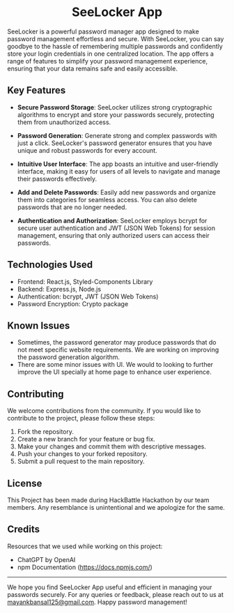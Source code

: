 <h1 align="center">SeeLocker App</h1>

SeeLocker is a powerful password manager app designed to make password management effortless and secure. With SeeLocker, you can say goodbye to the hassle of remembering multiple passwords and confidently store your login credentials in one centralized location. The app offers a range of features to simplify your password management experience, ensuring that your data remains safe and easily accessible.

## Key Features

- **Secure Password Storage**: SeeLocker utilizes strong cryptographic algorithms to encrypt and store your passwords securely, protecting them from unauthorized access.

- **Password Generation**: Generate strong and complex passwords with just a click. SeeLocker's password generator ensures that you have unique and robust passwords for every account.

- **Intuitive User Interface**: The app boasts an intuitive and user-friendly interface, making it easy for users of all levels to navigate and manage their passwords effectively.

- **Add and Delete Passwords**: Easily add new passwords and organize them into categories for seamless access. You can also delete passwords that are no longer needed.

- **Authentication and Authorization**: SeeLocker employs bcrypt for secure user authentication and JWT (JSON Web Tokens) for session management, ensuring that only authorized users can access their passwords.

## Technologies Used

- Frontend: React.js, Styled-Components Library
- Backend: Express.js, Node.js
- Authentication: bcrypt, JWT (JSON Web Tokens)
- Password Encryption: Crypto package

<!-- ## Demo -->

<!-- Access the live demo of the SeeLocker app at [https://seelockerapp.com](https://seelockerapp.com) -->

<!-- ## Screenshots -->

<!-- ![SeeLocker App Screenshot 1]() -->


## Known Issues

- Sometimes, the password generator may produce passwords that do not meet specific website requirements. We are working on improving the password generation algorithm.
- There are some minor issues with UI. We would to looking to further improve the UI specially at home page to enhance user experience.

## Contributing
We welcome contributions from the community. If you would like to contribute to the project, please follow these steps:
1. Fork the repository.
2. Create a new branch for your feature or bug fix.
3. Make your changes and commit them with descriptive messages.
4. Push your changes to your forked repository.
5. Submit a pull request to the main repository.

## License
This Project has been made during HackBattle Hackathon  by our team members. Any resemblance is unintentional and we apologize for the same.


## Credits
Resources that we used while working on this project:
- ChatGPT by OpenAI
- npm Documentation (https://docs.npmjs.com/)


---

We hope you find SeeLocker App useful and efficient in managing your passwords securely. For any queries or feedback, please reach out to us at mayankbansal125@gmail.com. Happy password management!
